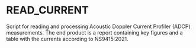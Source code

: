 # READ_CURRENT
Script for reading and processing Acoustic Doppler Current Profiler (ADCP) measurements. 
The end product is a report containing key figures and a table with the currents according to NS9415:2021. 
